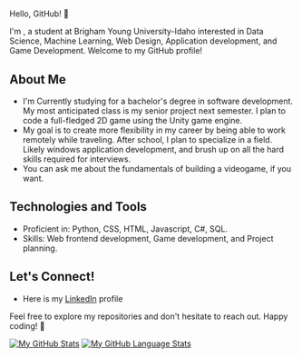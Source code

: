 # <Luke Bullock>

Hello, GitHub! 👋

I'm <Luke Bullock>, a student at Brigham Young University-Idaho interested in Data Science, Machine Learning, Web Design, Application development, and Game Development. Welcome to my GitHub profile!

## About Me

- I'm Currently studying for a bachelor's degree in software development. My most anticipated class is my senior project next semester. I plan to code a full-fledged 2D game using the Unity game engine. 
- My goal is to create more flexibility in my career by being able to work remotely while traveling. After school, I plan to specialize in a field. Likely windows application development, and brush up on all the hard skills required for interviews.
- You can ask me about the fundamentals of building a videogame, if you want. 

## Technologies and Tools

- Proficient in: Python, CSS, HTML, Javascript, C#, SQL. 
- Skills: Web frontend development, Game development, and Project planning. 

## Let's Connect!

- Here is my [LinkedIn](www.linkedin.com/in/luke-b-bullock) profile

Feel free to explore my repositories and don't hesitate to reach out. Happy coding! 🚀


[![My GitHub Stats](https://github-readme-stats.vercel.app/api/username=trueglimgrold&count_private=true&theme=tokyonight&showicons=true)]()
[![My GitHub Language Stats](https://github-readme-stats.vercel.app/api/top-langs/username=trueglimgrold&langs_count=5&theme=tokyonight)]()

